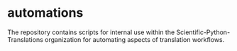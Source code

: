 # automations
The repository contains scripts for internal use within the Scientific-Python-Translations organization for automating aspects of translation workflows.
